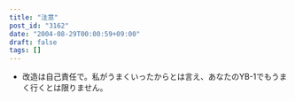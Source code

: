 ```yaml
---
title: "注意"
post_id: "3162"
date: "2004-08-29T00:00:59+09:00"
draft: false
tags: []
---
```



* 改造は自己責任で。私がうまくいったからとは言え、あなたのYB-1でもうまく行くとは限りません。
